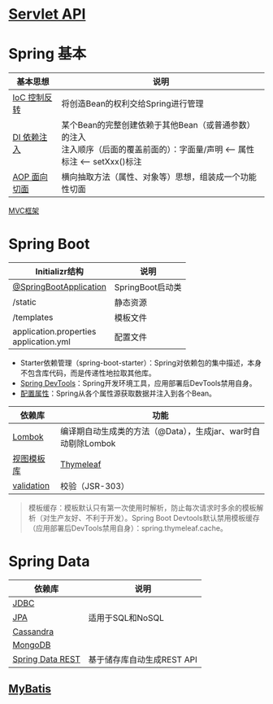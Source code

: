 # [Servlet API](./Books/Java/Servlet.md)

# Spring 基本

| 基本思想                              | 说明                                                         |
| ------------------------------------- | ------------------------------------------------------------ |
| [IoC 控制反转](./Books/Spring/IOC.md) | 将创造Bean的权利交给Spring进行管理                           |
| [DI 依赖注入](./Books/Spring/DI.md)   | 某个Bean的完整创建依赖于其他Bean（或普通参数）的注入<br />注入顺序（后面的覆盖前面的）：字面量/声明 \<\-\- 属性标注 \<\-\- setXxx()标注 |
| [AOP 面向切面](./Books/Spring/AOP.md) | 横向抽取方法（属性、对象等）思想，组装成一个功能性切面       |

[MVC框架](./Books/Spring/MVC.md)

# Spring Boot

| Initializr结构                                               | 说明             |
| ------------------------------------------------------------ | ---------------- |
| [@SpringBootApplication](./Books/Spring/SpringBootApplication.md) | SpringBoot启动类 |
| /static                                                      | 静态资源         |
| /templates                                                   | 模板文件         |
| application.properties<br />application.yml                  | 配置文件         |

- Starter依赖管理（spring\-boot\-starter）：Spring对依赖包的集中描述，本身不包含库代码，而是传递性地拉取其他库。
- [Spring DevTools](./Books/Spring/DevTools.md)：Spring开发环境工具，应用部署后DevTools禁用自身。
- [配置属性](./Books/Spring/properties.md)：Spring从各个属性源获取数据并注入到各个Bean。

| 依赖库                                     | 功能                                                         |
| ------------------------------------------ | ------------------------------------------------------------ |
| [Lombok](./Books/Spring/Lombok.md)         | 编译期自动生成类的方法（@Data），生成jar、war时自动剔除Lombok |
| [视图模板库](./Books/Spring/View.md)       | [Thymeleaf](./Books/Spring/Thymeleaf.md)                     |
| [validation](./Books/Spring/validation.md) | 校验（JSR-303）                                              |

> 模板缓存：模板默认只有第一次使用时解析，防止每次请求时多余的模板解析（对生产友好、不利于开发）。Spring Boot Devtools默认禁用模板缓存（应用部署后DevTools禁用自身）：spring.thymeleaf.cache。
>

# Spring Data

| 依赖库                                               | 说明                       |
| ---------------------------------------------------- | -------------------------- |
| [JDBC](./Books/Spring/JDBC.md)                       |                            |
| [JPA](./Books/Spring/JPA.md)                         | 适用于SQL和NoSQL           |
| [Cassandra](./Books/Spring/Cassandra.md)             |                            |
| [MongoDB](./Books/Spring/MongoDB.md)                 |                            |
| [Spring Data REST](./Books/Spring/SpringDataREST.md) | 基于储存库自动生成REST API |

## [MyBatis](./Books/Spring/MyBatis.md)